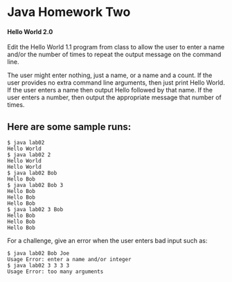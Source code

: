 # Java Homework Two
#### Hello World 2.0
Edit the Hello World 1.1 program from class to allow the user to enter a name and/or the number of times to repeat the output message on the command line.

The user might enter nothing, just a name, or a name and a count. If the user provides no extra command line arguments, then just print Hello World. If the user enters a name then output Hello followed by that name. If the user enters a number, then output the appropriate message that number of times.

## Here are some sample runs:
```
$ java lab02
Hello World
$ java lab02 2
Hello World
Hello World
$ java lab02 Bob
Hello Bob
$ java lab02 Bob 3
Hello Bob
Hello Bob
Hello Bob
$ java lab02 3 Bob
Hello Bob
Hello Bob
Hello Bob
```
For a challenge, give an error when the user enters bad input such as:
```
$ java lab02 Bob Joe
Usage Error: enter a name and/or integer
$ java lab02 3 3 3 3
Usage Error: too many arguments
```

